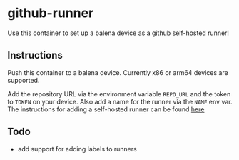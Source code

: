 # github-runner

Use this container to set up a balena device as a github self-hosted runner!

## Instructions

Push this container to a balena device. Currently x86 or arm64 devices are supported.

Add the repository URL via the environment variable `REPO_URL` and the token to `TOKEN` on your device. Also add a name for the runner via the `NAME` env var. The instructions for adding a self-hosted runner can be found [here](https://docs.github.com/en/actions/hosting-your-own-runners/adding-self-hosted-runners)

## Todo

- add support for adding labels to runners